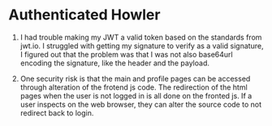 # Authenticated Howler

1. I had trouble making my JWT a valid token based on the standards from jwt.io. I struggled with getting my signature to verify as a valid signature, I figured out that the problem was that I was not also base64url encoding the signature, like the header and the payload.

2. One security risk is that the main and profile pages can be accessed through alteration of the frotend js code. The redirection of the html pages when the user is not logged in is all done on the fronted js. If a user inspects on the web browser, they can alter the source code to not redirect back to login.
